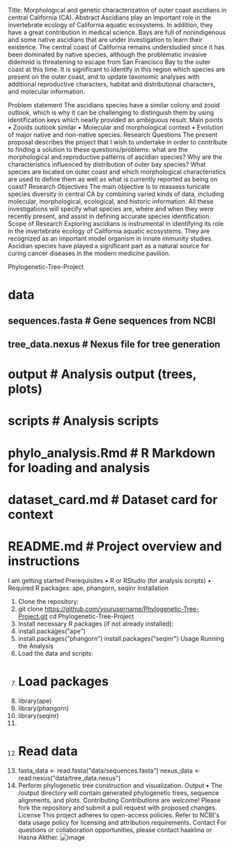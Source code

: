 Title: Morphological and genetic characterization of outer coast ascidians in central California (CA).
Abstract
Ascidians play an important role in the invertebrate ecology of California aquatic ecosystems. In addition, they have a great contribution in medical science. Bays are full of nonindigenous and some native ascidians that are under investigation to learn their existence. The central coast of California remains understudied since it has been dominated by native species, although the problematic invasive didemnid is threatening to escape from San Francisco Bay to the outer coast at this time. It is significant to identify in this region which species are present on the outer coast, and to update taxonomic analyses with additional reproductive characters, habitat and distributional characters, and molecular information.

Problem statement
The ascidians species have a similar colony and zooid outlook, which is why it can be challenging to distinguish them by using identification keys which nearly provided an ambiguous result.
Main points
• Zooids outlook similar
• Molecular and morphological context
• Evolution of major native and non-native species.
Research Questions
The present proposal describes the project that I wish to undertake in order to contribute to finding a solution to these questions/problems: what are the morphological and reproductive patterns of ascidian species? Why are the characteristics influenced by distribution of outer bay species? What species are located on outer coast and which morphological characteristics are used to define them as well as what is currently reported as being on coast?
Research Objectives
The main objective is to reassess tunicate species diversity in central CA by combining varied kinds of data, including molecular, morphological, ecological, and historic information. All these investigations will specify what species are, where and when they were recently present, and assist
in defining accurate species identification.
Scope of Research
Exploring ascidians is instrumental in identifying its role in the invertebrate ecology of California aquatic ecosystems. They are recognized as an important model organism in innate immunity studies. Ascidian species have played a significant part as a natural source for curing cancer diseases in the modern medicine pavilion.

Phylogenetic-Tree-Project
# data
## sequences.fasta         # Gene sequences from NCBI
## tree_data.nexus         # Nexus file for tree generation

# output                      # Analysis output (trees, plots)

# scripts                     # Analysis scripts
# phylo_analysis.Rmd       # R Markdown for loading and analysis

# dataset_card.md              # Dataset card for context
# README.md                    # Project overview and instructions
I am getting started
Prerequisites
•	R or RStudio (for analysis scripts)
•	Required R packages: ape, phangorn, seqinr
Installation
1.	Clone the repository:
2.	git clone https://github.com/yourusername/Phylogenetic-Tree-Project.git
cd Phylogenetic-Tree-Project
3.	Install necessary R packages (if not already installed):
4.	install.packages("ape")
5.	install.packages("phangorn")
install.packages("seqinr")
Usage
Running the Analysis
1.	Load the data and scripts:
2.	# Load packages
3.	library(ape)
4.	library(phangorn)
5.	library(seqinr)
6.	
7.	# Read data
8.	fasta_data <- read.fasta("data/sequences.fasta")
nexus_data <- read.nexus("data/tree_data.nexus")
9.	Perform phylogenetic tree construction and visualization.
Output
•	The /output directory will contain generated phylogenetic trees, sequence alignments, and plots.
Contributing
Contributions are welcome! Please fork the repository and submit a pull request with proposed changes.
License
This project adheres to open-access policies. Refer to NCBI's data usage policy for licensing and attribution requirements.
Contact
For questions or collaboration opportunities, please contact haaklina or Hasna Akther.
![image](https://github.com/user-attachments/assets/0fcacd56-73e2-4880-8599-0eeaf245cf1c)

